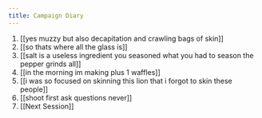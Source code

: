```yaml
---
title: Campaign Diary
---
```


1. [[yes muzzy but also decapitation and crawling bags of skin]]
2. [[so thats where all the glass is]]
3. [[salt is a useless ingredient you seasoned what you had to season the pepper grinds all]]
4. [[in the morning im making plus 1 waffles]]
5. [[i was so focused on skinning this lion that i forgot to skin these people]]
6. [[shoot first ask questions never]]
7. [[Next Session]]